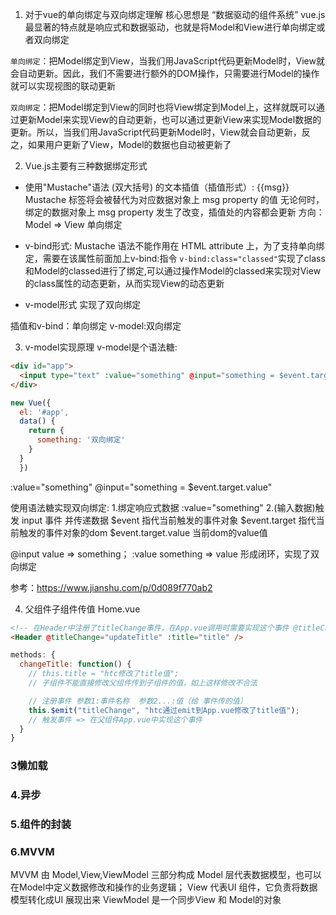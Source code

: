 1. 对于vue的单向绑定与双向绑定理解
核心思想是 “数据驱动的组件系统” vue.js最显著的特点就是响应式和数据驱动，也就是将Model和View进行单向绑定或者双向绑定

`单向绑定`：把Model绑定到View，当我们用JavaScript代码更新Model时，View就会自动更新。因此，我们不需要进行额外的DOM操作，只需要进行Model的操作就可以实现视图的联动更新

`双向绑定`：把Model绑定到View的同时也将View绑定到Model上，这样就既可以通过更新Model来实现View的自动更新，也可以通过更新View来实现Model数据的更新。所以，当我们用JavaScript代码更新Model时，View就会自动更新，反之，如果用户更新了View，Model的数据也自动被更新了


2. Vue.js主要有三种数据绑定形式
- 使用"Mustache"语法 (双大括号) 的文本插值（插值形式）: {{msg}}
  Mustache 标签将会被替代为对应数据对象上 msg property 的值
  无论何时，绑定的数据对象上 msg property 发生了改变，插值处的内容都会更新
  方向：Model => View 单向绑定

- v-bind形式:
  Mustache 语法不能作用在 HTML attribute 上，为了支持单向绑定，需要在该属性前面加上v-bind:指令
  `v-bind:class="classed"`实现了class和Model的classed进行了绑定,可以通过操作Model的classed来实现对View的class属性的动态更新，从而实现View的动态更新

- v-model形式
  实现了双向绑定

插值和v-bind：单向绑定
v-model:双向绑定

3. v-model实现原理
v-model是个语法糖:
```html
<div id="app">
  <input type="text" :value="something" @input="something = $event.target.value">{{something}}
</div>
```
```js
new Vue({
  el: '#app',
  data() {  
    return {
      something: '双向绑定'
    }
  }
  })
```

:value="something"
@input="something = $event.target.value"

使用语法糖实现双向绑定:
1.绑定响应式数据 :value="something"
2.(输入数据)触发 input 事件 并传递数据 
  $event 指代当前触发的事件对象
  $event.target 指代当前触发的事件对象的dom
  $event.target.value 当前dom的value值

@input value => something；
:value something => value
形成闭环，实现了双向绑定



参考：https://www.jianshu.com/p/0d089f770ab2

4. 父组件子组件传值
Home.vue
```Html
<!-- 在Header中注册了titleChange事件，在App.vue调用时需要实现这个事件 @titleChange -->
<Header @titleChange="updateTitle" :title="title" />
```
```js
methods: {
  changeTitle: function() {
    // this.title = "htc修改了title值";
    // 子组件不能直接修改父组件传到子组件的值，如上这样修改不合法

    // 注册事件 参数1:事件名称  参数2...:值（给 事件传的值）
    this.$emit("titleChange", "htc通过emit到App.vue修改了title值");
    // 触发事件 => 在父组件App.vue中实现这个事件
  }
}
```

### 3懒加载


### 4.异步


### 5.组件的封装


### 6.MVVM
MVVM 由 Model,View,ViewModel 三部分构成
Model 层代表数据模型，也可以在Model中定义数据修改和操作的业务逻辑；
View 代表UI 组件，它负责将数据模型转化成UI 展现出来
ViewModel 是一个同步View 和 Model的对象

